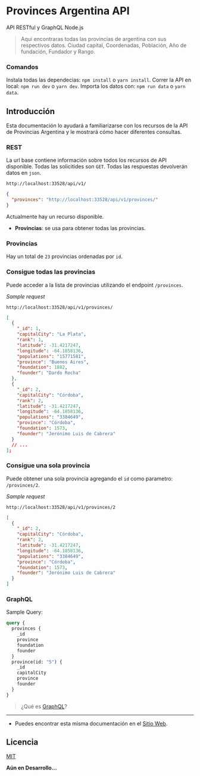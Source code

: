 # Provinces Argentina API

API RESTful y GraphQL Node.js

> Aqui encontraras todas las provincias de argentina con sus respectivos datos. Ciudad capital, Coordenadas, Población, Año de fundación, Fundador y Rango.

### Comandos

Instala todas las dependecias: `npm install` o `yarn install`.
Correr la API en local: `npm run dev` o `yarn dev`.
Importa los datos con: `npm run data` o `yarn data`.

## Introducción

Esta documentación lo ayudará a familiarizarse con los recursos de la API de Provincias Argentina y le mostrará cómo hacer diferentes consultas.

### REST

La url base contiene información sobre todos los recursos de API disponible. Todas las solicitides son `GET`. Todas las respuestas devolverán datos en `json`.

```
http://localhost:33528/api/v1/
```

```json
{
  "provinces": "http://localhost:33528/api/v1/provinces/"
}
```

Actualmente hay un recurso disponible.

- **Provincias**: se usa para obtener todas las provincias.

### Provincias

Hay un total de `23` provincias ordenadas por `id`.

### Consigue todas las provincias

Puede acceder a la lista de provincias utilizando el endpoint `/provinces`.

_Sample request_

```
http://localhost:33528/api/v1/provinces/
```

```json
[
  {
    "_id": 1,
    "capitalCity": "La Plata",
    "rank": 1,
    "latitude": -31.4217247,
    "longitude": -64.1858136,
    "populations": "15771581",
    "province": "Buenos Aires",
    "foundation": 1882,
    "founder": "Dardo Rocha"
  },
  {
    "_id": 2,
    "capitalCity": "Córdoba",
    "rank": 2,
    "latitude": -31.4217247,
    "longitude": -64.1858136,
    "populations": "3384649",
    "province": "Córdoba",
    "foundation": 1573,
    "founder": "Jerónimo Luis de Cabrera"
  }
  // ...
];
```

### Consigue una sola provincia

Puede obtener una sola provincia agregando el `id` como parametro: `/provinces/2`.

_Sample request_

```
http://localhost:33528/api/v1/provinces/2
```

```json
[
  {
    "_id": 2,
    "capitalCity": "Córdoba",
    "rank": 2,
    "latitude": -31.4217247,
    "longitude": -64.1858136,
    "populations": "3384649",
    "province": "Córdoba",
    "foundation": 1573,
    "founder": "Jerónimo Luis de Cabrera"
  }
]
```

### GraphQL

Sample Query:

```graphql
query {
  provinces {
    _id
    province
    foundation
    founder
  }
  province(id: "5") {
    _id
    capitalCity
    province
    founder
  }
}
```

> ¿Qué es [GraphQL](https://grapql.org/)?

---

- Puedes encontrar esta misma documentación en el [Sitio Web](https://provincesargentinaapi.netlify.app/#documentacion).

## Licencia

[MIT](LICENSE)

**Aún en Desarrollo...**
